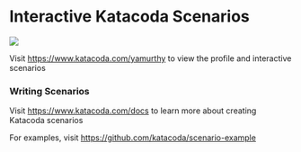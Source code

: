 # Interactive Katacoda Scenarios

[![](http://shields.katacoda.com/katacoda/yamurthy/count.svg)](https://www.katacoda.com/yamurthy "Get your profile on Katacoda.com")

Visit https://www.katacoda.com/yamurthy to view the profile and interactive scenarios

### Writing Scenarios
Visit https://www.katacoda.com/docs to learn more about creating Katacoda scenarios

For examples, visit https://github.com/katacoda/scenario-example
